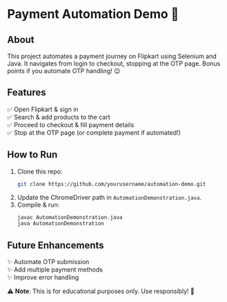 # Payment Automation Demo 🚀

## About
This project automates a payment journey on Flipkart using Selenium and Java. It navigates from login to checkout, stopping at the OTP page. Bonus points if you automate OTP handling! 😉

## Features
✅ Open Flipkart & sign in  
✅ Search & add products to the cart  
✅ Proceed to checkout & fill payment details  
✅ Stop at the OTP page (or complete payment if automated!)  

## How to Run
1. Clone this repo:
   ```sh
   git clone https://github.com/yourusername/automation-demo.git
   ```
2. Update the ChromeDriver path in `AutomationDemonstration.java`.
3. Compile & run:
   ```sh
   javac AutomationDemonstration.java
   java AutomationDemonstration
   ```

## Future Enhancements
✨ Automate OTP submission  
✨ Add multiple payment methods  
✨ Improve error handling  

⚠ **Note**: This is for educational purposes only. Use responsibly! 🚀

